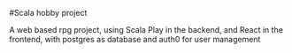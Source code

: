 #Scala hobby project

A web based rpg project, using Scala Play in the backend, and React in the frontend, with postgres as database and auth0 for user management
